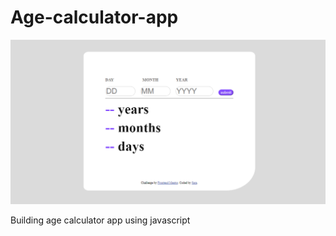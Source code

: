 # Age-calculator-app

<img src="https://github.com/Saraiin/Age-calculator-app/blob/main/app.png" width="800px">

<p>Building age calculator app using javascript</p>
